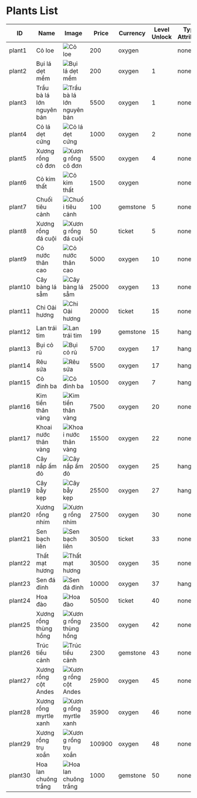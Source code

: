 # Plants List

| ID | Name | Image | Price | Currency | Level Unlock | Type Attribute | Effect |
|---|---|---|---|---|---|---|---|
| plant1 | Cỏ loe | ![Cỏ loe](https://i.imgur.com/6j80exi.png) | 200 | oxygen |  | none | N.A |
| plant2 | Bụi lá dẹt mềm | ![Bụi lá dẹt mềm](https://i.imgur.com/bPAiNFt.png) | 200 | oxygen | 1 | none | N.A |
| plant3 | Trầu bà lá lớn nguyên bản | ![Trầu bà lá lớn nguyên bản](https://i.imgur.com/mHWqeAk.png) | 5500 | oxygen | 1 | none | N.A |
| plant4 | Cỏ lá dẹt cứng | ![Cỏ lá dẹt cứng](https://i.imgur.com/T4biogw.png) | 1000 | oxygen | 2 | none |  |
| plant5 | Xương rồng cô đơn | ![Xương rồng cô đơn](https://i.imgur.com/cv95wOM.png) | 5500 | oxygen | 4 | none | N.A |
| plant6 | Cỏ kim thất | ![Cỏ kim thất](https://i.imgur.com/g3MDlIV.png) | 1500 | oxygen |  | none | N.A |
| plant7 | Chuối tiêu cảnh | ![Chuối tiêu cảnh](https://i.imgur.com/cqQUJoy.png) | 100 | gemstone | 5 | none | N.A |
| plant8 | Xương rồng đá cuội | ![Xương rồng đá cuội](https://i.imgur.com/FZk0gxp.png) | 50 | ticket | 5 | none | Nhạc thư thái - m1 |
| plant9 | Cỏ nước thân cao | ![Cỏ nước thân cao](https://i.imgur.com/iQnZzlw.png) | 5000 | oxygen | 10 | none | Thời tiết |
| plant10 | Cây bàng lá sẫm | ![Cây bàng lá sẫm](https://i.imgur.com/4JgycKC.png) | 25000 | oxygen | 13 | none |  |
| plant11 | Chi Oải hương | ![Chi Oải hương](https://i.imgur.com/SweLuPI.png) | 20000 | ticket | 15 | none | Kết thúc mùa xuân |
| plant12 | Lan trái tim | ![Lan trái tim](https://i.imgur.com/HBKBzO2.png) | 199 | gemstone | 15 | hanging | Thời tiết |
| plant13 | Bụi cỏ rủ | ![Bụi cỏ rủ](https://i.imgur.com/8TC2PNr.png) | 5700 | oxygen | 17 | hanging | N.A |
| plant14 | Rêu sứa | ![Rêu sứa](https://i.imgur.com/rQyib9F.png) | 5500 | oxygen | 17 | hanging | N.A |
| plant15 | Cỏ đinh ba | ![Cỏ đinh ba](https://i.imgur.com/dXWDsdv.png) | 10500 | oxygen | 7 | hanging | N.A |
| plant16 | Kim tiền thân vàng | ![Kim tiền thân vàng](https://i.imgur.com/CatpGwB.png) | 7500 | oxygen | 20 | none | N.A |
| plant17 | Khoai nước thân vàng | ![Khoai nước thân vàng](https://i.imgur.com/9yrWN6W.png) | 15500 | oxygen | 22 | none | Thời tiết |
| plant18 | Cây nắp ấm đỏ | ![Cây nắp ấm đỏ](https://i.imgur.com/vv7DukW.png) | 20500 | oxygen | 25 | hanging | Thời tiết |
| plant19 | Cây bẫy kẹp | ![Cây bẫy kẹp](https://i.imgur.com/PBDcLNF.png) | 25500 | oxygen | 27 | hanging | N.A |
| plant20 | Xương rồng nhím | ![Xương rồng nhím](https://i.imgur.com/MYih4vP.png) | 27500 | oxygen | 30 | none | N.A |
| plant21 | Sen bạch liên | ![Sen bạch liên](https://i.imgur.com/6EpQzjW.png) | 30500 | ticket | 33 | none | Đom đóm |
| plant22 | Thất mạt hương | ![Thất mạt hương](https://i.imgur.com/ZTuHjmF.png) | 30500 | oxygen | 35 | none | N.A |
| plant23 | Sen đá đinh | ![Sen đá đinh](https://i.imgur.com/hpj8ywc.png) | 10000 | oxygen | 37 | hanging | N.A |
| plant24 | Hoa đào | ![Hoa đào](https://i.imgur.com/JrZTaDo.png) | 50500 | ticket | 40 | none | Hoa đào mùa xuân |
| plant25 | Xương rồng thùng hồng | ![Xương rồng thùng hồng](https://i.imgur.com/VmgEbeF.png) | 23500 | oxygen | 42 | none | N.A |
| plant26 | Trúc tiểu cảnh | ![Trúc tiểu cảnh](https://i.imgur.com/8ihgvVR.png) | 2300 | gemstone | 43 | none | Minamoto no Yuuhi |
| plant27 | Xương rồng cột Andes | ![Xương rồng cột Andes](https://i.imgur.com/GWVg139.png) | 25900 | oxygen | 45 | none | N.A |
| plant28 | Xương rồng myrtle xanh | ![Xương rồng myrtle xanh](https://i.imgur.com/m1PpUjS.png) | 35900 | oxygen | 46 | none | N.A |
| plant29 | Xương rồng trụ xoắn | ![Xương rồng trụ xoắn](https://i.imgur.com/qBpFXex.png) | 100900 | oxygen | 48 | none | Thần Sơn Huyễn Cảnh |
| plant30 | Hoa lan chuông trắng | ![Hoa lan chuông trắng](https://i.imgur.com/6u6Wfs7.png) | 1000 | gemstone | 50 | none | Lạc lõng khoảng trời |
